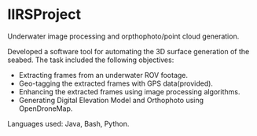 # IIRSProject
Underwater image processing and orpthophoto/point cloud  generation.

Developed a software tool for automating the 3D surface generation of the seabed. The task included the following objectives:

* Extracting frames from an underwater ROV footage.
* Geo-tagging the extracted frames with GPS data(provided).
* Enhancing the extracted frames using image processing algorithms.
* Generating Digital Elevation Model and Orthophoto using OpenDroneMap.

Languages used: Java, Bash, Python.

